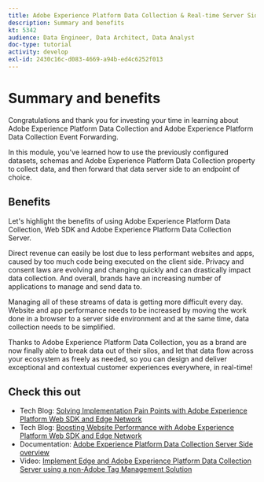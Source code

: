 ```yaml
---
title: Adobe Experience Platform Data Collection & Real-time Server Side Forwarding - Summary and benefits
description: Summary and benefits
kt: 5342
audience: Data Engineer, Data Architect, Data Analyst
doc-type: tutorial
activity: develop
exl-id: 2430c16c-d083-4669-a94b-ed4c6252f013
---
```

# Summary and benefits

Congratulations and thank you for investing your time in learning about Adobe Experience Platform Data Collection and Adobe Experience Platform Data Collection Event Forwarding.

In this module, you've learned how to use the previously configured datasets, schemas and Adobe Experience Platform Data Collection property to collect data, and then forward that data server side to an endpoint of choice.

## Benefits

Let's highlight the benefits of using Adobe Experience Platform Data Collection, Web SDK and Adobe Experience Platform Data Collection Server.

Direct revenue can easily be lost due to less performant websites and apps, caused by too much code being executed on the client side. Privacy and consent laws are evolving and changing quickly and can drastically impact data collection. And overall, brands have an increasing number of applications to manage and send data to.

Managing all of these streams of data is getting more difficult every day. Website and app performance needs to be increased by moving the work done in a browser to a server side environment and at the same time, data collection needs to be simplified.

Thanks to Adobe Experience Platform Data Collection, you as a brand are now finally able to break data out of their silos, and let that data flow across your ecosystem as freely as needed, so you can design and deliver exceptional and contextual customer experiences everywhere, in real-time!

## Check this out

- Tech Blog: [Solving Implementation Pain Points with Adobe Experience Platform Web SDK and Edge Network](https://medium.com/adobetech/solving-implementation-pain-points-with-adobe-experience-platform-web-sdk-and-edge-network-880b635e6819)
- Tech Blog: [Boosting Website Performance with Adobe Experience Platform Web SDK and Edge Network](https://medium.com/adobetech/boosting-website-performance-with-adobe-experience-platform-web-sdk-and-edge-network-329fcf70fdf9)
- Documentation: [Adobe Experience Platform Data Collection Server Side overview](https://experienceleague.adobe.com/docs/experience-platform/tags/event-forwarding/overview.html?lang=en#server-side-info)
- Video: [Implement Edge and Adobe Experience Platform Data Collection Server using a non-Adobe Tag Management Solution](https://video.tv.adobe.com/v/331986?quality=12&learn=on)
